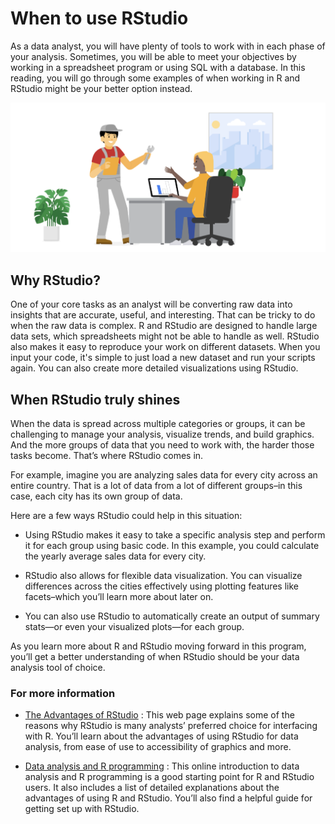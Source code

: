 # When to use RStudio    


As a data analyst, you will have plenty of tools to work with in each phase of your analysis. Sometimes, you will be able to meet your objectives by working in a spreadsheet program or 
using SQL with a database. In this reading, you will go through some examples of when working in R and RStudio might be your better option instead.    


![alt text](https://github.com/paulohl/Data_Analysis_R_Programming/blob/main/img/Screen-Shot-10.png)

## Why RStudio?   


One of your core tasks as an analyst will be converting raw data into insights that are accurate, useful, and interesting. That can be tricky to do when the raw data is complex. 
R and RStudio are designed to handle large data sets, which spreadsheets might not be able to handle as well. RStudio also makes it easy to reproduce your work on different datasets. 
When you input your code, it's simple to just load a new dataset and run your scripts again. You can also create more detailed visualizations using RStudio. 

## When RStudio truly shines    


When the data is spread across multiple categories or groups, it can be challenging to manage your analysis, visualize trends, and build graphics. And the more groups of data 
that you need to work with, the harder those tasks become. That’s where RStudio comes in.

For example, imagine you are analyzing sales data for every city across an entire country. That is a lot of data from a lot of different groups–in this case, each city has its own group of data. 

Here are a few ways RStudio could help in this situation:

* Using RStudio makes it easy to take a specific analysis step and perform it for each group using basic code. In this example, you could calculate the yearly average sales data
  for every city. 

* RStudio also allows for flexible data visualization. You can visualize differences across the cities effectively using plotting features like facets–which you’ll learn more about
  later on.

* You can also use RStudio to automatically create an output of summary stats—or even your visualized plots—for each group.

As you learn more about R and RStudio moving forward in this program, you’ll get a better understanding of when RStudio should be your data analysis tool of choice.

### For more information    


* [The Advantages of RStudio](https://www.theanalysisfactor.com/the-advantages-of-rstudio/)
: This web page explains some of the reasons why RStudio is many analysts’ preferred choice for interfacing with R. You’ll learn about the advantages of using RStudio for data
analysis, from ease of use to accessibility of graphics and more. 

* [Data analysis and R programming](https://lgatto.github.io/2017_11_09_Rcourse_Jena/before-we-start.html)
: This online introduction to data analysis and R programming is a good starting point for R and RStudio users. It also includes a list of detailed explanations about the 
advantages of using R and RStudio. You’ll also find a helpful guide for getting set up with RStudio.

